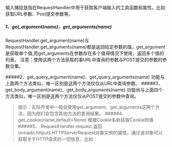 输入捕捉是指在RequestHandler中用于获取客户端输入的工具函数和属性。比如获取URL参数、Post提交参数等。

##### 1、get\_argument\(name\)、get\_arguments\(name\)

 RequestHandler.get_argument(name)与RequestHandler.get_arguments(name)都是返回给定参数的值。get_argument是获取单个值,而get_arguments在参数存在多个值得情况下使用，返回多个值的列表。
注意：使用这两个方法获取的事URL中查询的参数与POST提交的参数的参数合集。

#####2、get_query_argument(name)、get_query_arguments(name)
 功能与上面两个方法类似，唯一区别是这两个方法仅仅从URL中查询参数。
#####3、get_body_argument(name)、get_body_arguments(name)
功能尚与上面四个方法类似，唯一区别是这两个方法仅仅从POST提交的参数中查询。
>提示：实际开发中一般会使用get_argument、get_arguments这两个方法，因为他们会包含其他方法的查询结果。
#####4、get_cookie(name,default=None)
根据Cookie名称获取Cookie的值
#####5、 RequestHandler.request
返回tornado.httputil.HTTPServerRequest对象实例的属性，通过该对象可以获取关于HTTP请求的一切信息，比如：


```

```

